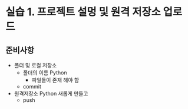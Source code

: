 # 실습 1. 프로젝트 설멍 및 원격 저장소 업로드

## 준비사항

* 폴더 및 로컬 저장소
  * 폴더의 이름 Python
    * 파일들이 존재 해야 함
  * commit
* 원격저장소 Python 새롭게 만들고
  * push